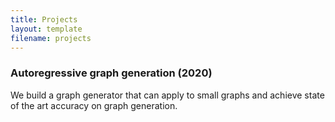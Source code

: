 ```yaml
---
title: Projects
layout: template
filename: projects
--- 
```

### Autoregressive graph generation (2020)
We build a graph generator that can apply to small graphs and achieve state of the art accuracy on graph generation.
